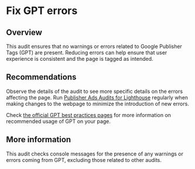 # Fix GPT errors

## Overview

This audit ensures that no warnings or errors related to Google Publisher Tags (GPT) are present. Reducing errors can help 
ensure that user experience is consistent and the page is tagged as intended.

## Recommendations

Observe the details of the audit to see more specific details on the errors affecting the page. 
Run [Publisher Ads Audits for Lighthouse](https://developers.google.com/publisher-ads-audits)
regularly when making changes to the webpage to minimize the introduction of new errors.

Check [the official GPT best practices pages](https://developers.google.com/publisher-tag/guides/general-best-practices) 
for more information on recommended usage of GPT on your page.

## More information

This audit checks console messages for the presence of any warnings or errors coming from GPT, excluding those related to other 
audits.